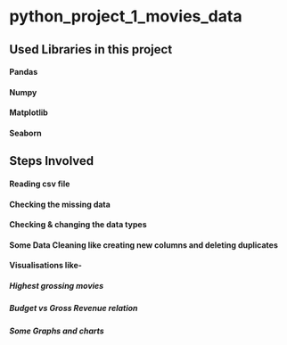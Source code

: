 # python_project_1_movies_data

## Used Libraries in this project

#### Pandas

#### Numpy

#### Matplotlib

#### Seaborn

## Steps Involved

#### Reading csv file

#### Checking the missing data

#### Checking & changing the data types

#### Some Data Cleaning like creating new columns and deleting duplicates

#### Visualisations like-

##### Highest grossing movies

##### Budget vs Gross Revenue relation

##### Some Graphs and charts

